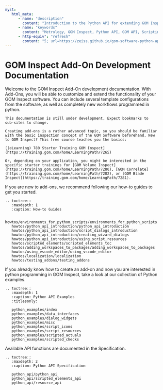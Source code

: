```yaml
---
myst:
   html_meta:
      - name: "description"
        content: "Introduction to the Python API for extending GOM Inspect 2022 with Packages/Add-ons"
      - name: "keywords"
        content: "Metrology, GOM Inspect, Python API, GOM API, Scripting, Packages, Add-ons, How-tos"
      - http-equiv": "refresh" 
        content: "5; url=https://zeiss.github.io/gom-software-python-api/2022/"
--- 
```


# GOM Inspect Add-On Development Documentation

Welcome to the GOM Inspect Add-On development documentation. With Add-Ons, you will be able to customize and extend the functionality of your GOM Inspect software. 
You can include several template configurations from the software, as well as completely new workflows programmed in python.

```{note}
This documentation is still under development. Expect bookmarks to sub-sites to change.
```

```{important}
Creating add-ons is a rather advanced topic, so you should be familiar with the basic inspection concept of the GOM Software beforehand. New to GOM Inspect? This free course teaches you the basics:

[(eLearning) 780 Starter Training GOM Inspect](https://training.gom.com/home/LearningPath/7265)

Or, depending on your application, you might be interested in the specific starter trainings for [GOM Volume Inspect](https://training.gom.com/home/LearningPath/7280), [GOM Correlate](https://training.gom.com/home/LearningPath/7282), or [GOM Blade Inspect](https://training.gom.com/home/LearningPath/7281).

```

If you are new to add-ons, we recommend following our how-to guides to get you started.

```{eval-rst}
.. toctree::
   :maxdepth: 1
   :caption: How-to Guides

   howtos/environments_for_python_scripts/environments_for_python_scripts
   howtos/python_api_introduction/python_api_introduction
   howtos/python_api_introduction/script_dialogs_introduction
   howtos/python_api_introduction/creating_wizard_dialogs
   howtos/python_api_introduction/using_script_resources
   howtos/scripted_elements/scripted_elements_toc
   howtos/adding_workspaces_to_packages/adding_workspaces_to_packages
   howtos/using_vscode_editor/using_vscode_editor
   howtos/localization/localization
   howtos/testing_addons/testing_addons
```


If you already know how to create an add-on and now you are interested in python programming in GOM Inspect, take a look at our collection of Python examples.

```{eval-rst}
.. toctree::
   :maxdepth: 1
   :caption: Python API Examples
   :titlesonly:

   python_examples/index
   python_examples/data_interfaces
   python_examples/dialog_widgets
   python_examples/misc
   python_examples/script_icons
   python_examples/script_resources
   python_examples/scripted_actuals
   python_examples/scripted_checks
```

Available API functions are documented in the Specification.

```{eval-rst}
.. toctree::
   :maxdepth: 2
   :caption: Python API Specification

   python_api/python_api
   python_api/scripted_elements_api
   python_api/resource_api
```
